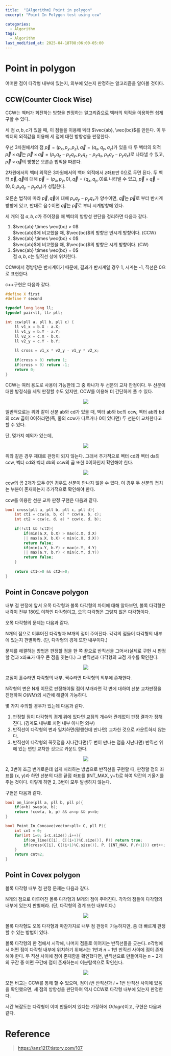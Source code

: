 ```yaml
---
title:  "[Algorithm] Point in polygon"
excerpt: "Point In Polygon test using ccw"

categories:
  - Algorithm
tags:
  - Algorithm
last_modified_at: 2025-04-18T08:06:00-05:00
---
```


# Point in polygon

어떠한 점이 다각형 내부에 있는지, 외부에 있는지 판정하는 알고리즘을 알아볼 것이다. 

## CCW(Counter Clock Wise)

CCW는 벡터가 회전하는 방향을 판정하는 알고리즘으로 벡터의 외적을 이용하면 쉽게 구할 수 있다. 

세 점 $a, b, c$가 있을 때, 이 점들을 이용해 벡터 $\vec{ab}, \vec{bc}$를 만든다. 이 두 벡터의 외적값을 이용해 세 점에 대한 방향성을 판정한다. 

우선 3차원에서의 점 $\vec{p} = (p_x, p_y, p_z), \vec{q} = (q_x, q_y, q_z)$가 있을 때 두 벡터의 외적 $\vec{p} \times \vec{q}$는 $\vec{p} \times \vec{q} = (p_yq_z - p_zq_y, p_xq_z - p_zq_x, p_xq_y - p_yq_x)$로 나타낼 수 있고, $\vec{p} \times \vec{q}$의 방향은 오른손 법칙을 따른다. 

2차원에서의 벡터 외적은 3차원에서의 백터 외적에서 $z$좌표만 0으로 두면 된다. 두 벡터 $\vec{p}, \vec{q}$에 대해 $\vec{p} = (p_x, p_y, 0), \vec{q} = (q_x, q_y, 0)$로 나타낼 수 있고, $\vec{p} \times \vec{q} = (0, 0, p_xq_y - p_yq_x)$가 성립한다. 

오른손 법칙에 따라 $\vec{p}, \vec{q}$에 대해 $p_xq_y - p_yq_x$가 양수이면, $\vec{q}$는 $\vec{p}$로 부터 반시계 방향에 있고, 반대로 음수이면 $\vec{q}$는 $\vec{p}$로 부터 시계방향에 있다. 

세 개의 점 $a, b, c$가 주어졌을 때 벡터의 방향성 판단을 정리하면 다음과 같다. 

1. $\vec{ab} \times \vec{bc} > 0$  
$\vec{ab}$에 비교했을 때, $\vec{bc}$의 방향은 반시계 방향이다. (CCW)
2. $\vec{ab} \times \vec{bc} < 0$  
$\vec{ab}$에 비교했을 때, $\vec{bc}$의 방향은 시계 방향이다. (CW)
3. $\vec{ab} \times \vec{bc} = 0$  
점 $a, b, c$는 일직선 상에 위치한다.

CCW에서 정방향은 반시계이기 때문에, 결과가 반시계일 경우 1, 시계는 -1, 직선은 0으로 표현한다. 

c++구현은 다음과 같다. 

```cpp
#define X first
#define Y second

typedef long long ll;
typedef pair<ll, ll> pll;

int ccw(pll a, pll b, pll c) {
    ll v1_x = b.X - a.X;
    ll v1_y = b.Y - a.Y;
    ll v2_x = c.X - b.X;
    ll v2_y = c.Y - b.Y;
    
    ll cross = v1_x * v2_y - v1_y * v2_x;
    
    if(cross > 0) return 1;
    if(cross < 0) return -1;
    return 0; 
}
```

CCW는 여러 용도로 사용이 가능한데 그 중 하나가 두 선분의 교차 판정이다. 두 선분에 대한 방정식을 세워 판정할 수도 있지만, CCW를 이용해 더 간단하게 풀 수 있다. 

<p align="center"><img src="https://github.com/user-attachments/assets/a221bec0-8a88-4801-b23b-71ab02547482" height="" width=""></p>

일반적으로는 위와 같이 선분 ab와 cd가 있을 때, 벡터 ab와 bc의 ccw, 벡터 ab와 bd의 ccw 곱이 0이하라면(즉, 둘의 ccw가 다르거나 0이 있다면) 두 선분이 교차한다고 할 수 있다. 

단, 몇가지 예외가 있는데, 

<p align="center"><img src="https://github.com/user-attachments/assets/b22bbcd6-b744-4bff-ac18-21889e7d78b7" height="" width=""></p>

위와 같은 경우 제대로 판정이 되지 않는다. 그래서 추가적으로 벡터 cd와 벡터 da의 ccw, 벡터 cd와 벡터 db의 ccw의 곱 또한 0이하인지 확인해야 한다. 

<p align="center"><img src="https://github.com/user-attachments/assets/deaa2d9b-07f1-4fdd-a8fc-fd38b358e38f" height="" width=""></p>

ccw의 곱 2개가 모두 0인 경우도 선분이 만나지 않을 수 있다. 이 경우 두 선분의 겹치는 부분이 존재하는지 추가적으로 확인해야 한다. 

ccw를 이용한 선분 교차 판정 구현은 다음과 같다. 

```cpp
bool cross(pll a, pll b, pll c, pll d){
    int ct1 = ccw(a, b, d) * ccw(a, b, c);
    int ct2 = ccw(c, d, a) * ccw(c, d, b);
    
    if(!ct1 && !ct2){
        if(min(a.X, b.X) > max(c.X, d.X)
        || max(a.X, b.X) < min(c.X, d.X))
        return false;
        if(min(a.Y, b.Y) > max(c.Y, d.Y)
        || max(a.Y, b.Y) < min(c.Y, d.Y))
        return false;
    }
    
    return ct1<=0 && ct2<=0;
}
```

## Point in Concave polygon

내부 점 판정에 앞서 오목 다각형과 볼록 다각형의 차이에 대해 알아보면, 볼록 다각형은 내각이 전부 180도 이하인 다각형이고, 오목 다각형은 그렇지 않은 다각형이다. 

오목 다각형의 문제는 다음과 같다. 

N개의 점으로 이루어진 다각형과 M개의 점이 주어진다. 각각의 점들이 다각형의 내부에 있는지 판별하라. (단, 다각형의 경계 또한 내부이다.)

문제를 해결하는 방법은 판정할 점을 한 쪽 끝으로 반직선을 그어서(실제로 구현 시 판정할 점과 x좌표가 매우 큰 점을 잇는다.) 그 반직선과 다각형의 교점 개수를 확인한다. 

<p align="center"><img src="https://github.com/user-attachments/assets/ef94b9b9-3624-46e8-ae57-95db320d93f7" height="" width=""></p>

교점이 홀수라면 다각형의 내부, 짝수라면 다각형의 외부에 존재한다. 

N각형의 변은 N개 이므로 판정해야될 점이 M개라면 각 변에 대하여 선분 교차판정을 진행하여 $O(NM)$의 시간에 해결이 가능하다. 

몇 가지 주의할 경우가 있는데 다음과 같다. 

1. 판정할 점이 다각형의 경계 위에 있다면 교점의 개수와 관계없이 판정 결과가 정해진다. (경계도 내부로 치면 내부 아니면 외부)
2. 반직선이 다각형의 변과 일치하면(평행한데 만나면) 교차한 것으로 카운트하지 않는다.
3. 반직선이 다각형의 꼭짓점을 지나간다면(두 변이 만나는 점을 지난다면) 반직선 위에 있는 변만 교차한 것으로 카운트 한다.

<p align="center"><img src="https://github.com/user-attachments/assets/ed3443a3-3e8e-4371-b5c3-4bfd1f56fd51" height="" width=""></p>

2, 3번이 조금 번거로운데 쉽게 처리하는 방법으로 반직선을 구현할 때, 판정할 점의 좌표를 (x, y)라 하면 선분의 다른 끝점 좌표를 (INT_MAX, y+1)로 하여 약간의 기울기를 주는 것이다. 이렇게 하면 2, 3번이 모두 발생하지 않는다. 

구현은 다음과 같다. 

```cpp
bool on_line(pll a, pll b, pll p){
    if(a>b) swap(a, b);
    return !ccw(a, b, p) && a<=p && p<=b; 
}

bool Point_In_Concave(vector<pll> C, pll P){
    int cnt = 0;
    for(int i=0; i<C.size();i++){
        if(on_line(C[i], C[(i+1)%C.size()], P)) return true;
        if(cross(C[i], C[(i+1)%C.size()], P, {INT_MAX, P.Y+1})) cnt++;
    }
    return cnt%2;
}
```

## Point in Covex polygon

볼록 다각형 내부 점 판정 문제는 다음과 같다. 

N개의 점으로 이루어진 볼록 다각형과 M개의 점이 주어진다. 각각의 점들이 다각형의 내부에 있는지 판별해라. (단, 다각형의 경계 또한 내부이다.) 

<p align="center"><img src="https://github.com/user-attachments/assets/b99ed90b-2892-45aa-8167-6e3ee977eab5" height="" width=""></p>

볼록 다각형도 오목 다각형과 마찬가지로 내부 점 판정이 가능하지만, 좀 더 빠르게 판정할 수 있는 방법이 있다. 

볼록 다각형의 한 점에서 시작해, 나머지 점들로 이어지는 반직선들을 긋는다. 
$n$각형에서 어떤 점이 다각형 내부에 위치하기 위해서는 1번과 $n-1$번 반직선 사이에 점이 존재해야 한다. 두 직선 사이에 점이 존재함을 확인했다면, 반직선으로 만들어지는 $n-2$개의 구간 중 어떤 구간에 점이 존재하는지 이분탐색으로 확인한다. 

<p align="center"><img src="https://github.com/user-attachments/assets/834840a1-345c-4fd3-899f-1223607f505f" height="" width=""></p>

모든 비교는 CCW를 통해 할 수 있으며, 점이 $i$번 반직선과 $i+1$번 반직선 사이에 있음을 확인했으면, 세 점의 방향성을 판단하여 역시 CCW로 다각형 내부에 있는지 판정한다. 

시간 복잡도는 다각형이 이미 만들어져 있다는 가정하에 $O(log n)$이고, 구현은 다음과 같다. 



# Reference
> https://anz1217.tistory.com/107












